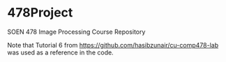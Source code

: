 # 478Project
SOEN 478 Image Processing Course Repository 

Note that Tutorial 6 from https://github.com/hasibzunair/cu-comp478-lab was used as a reference in the code. 
